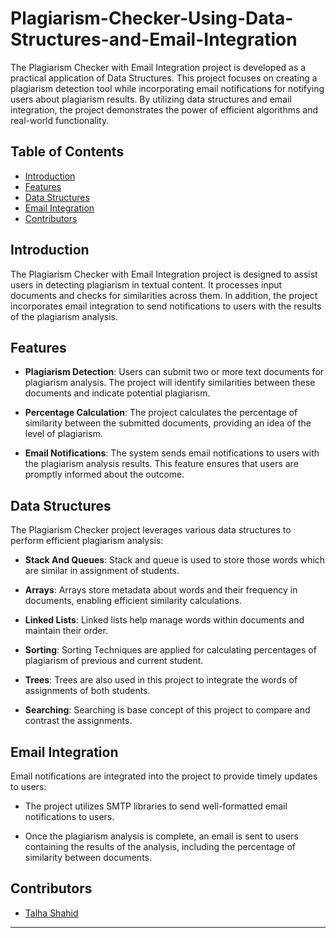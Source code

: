 # Plagiarism-Checker-Using-Data-Structures-and-Email-Integration

The Plagiarism Checker with Email Integration project is developed as a practical application of Data Structures. This project focuses on creating a plagiarism detection tool while incorporating email notifications for notifying users about plagiarism results. By utilizing data structures and email integration, the project demonstrates the power of efficient algorithms and real-world functionality.

## Table of Contents

- [Introduction](#introduction)
- [Features](#features)
- [Data Structures](#data-structures)
- [Email Integration](#email-integration)
- [Contributors](#contributors)

## Introduction

The Plagiarism Checker with Email Integration project is designed to assist users in detecting plagiarism in textual content. It processes input documents and checks for similarities across them. In addition, the project incorporates email integration to send notifications to users with the results of the plagiarism analysis.

## Features

- **Plagiarism Detection**: Users can submit two or more text documents for plagiarism analysis. The project will identify similarities between these documents and indicate potential plagiarism.

- **Percentage Calculation**: The project calculates the percentage of similarity between the submitted documents, providing an idea of the level of plagiarism.

- **Email Notifications**: The system sends email notifications to users with the plagiarism analysis results. This feature ensures that users are promptly informed about the outcome.

## Data Structures

The Plagiarism Checker project leverages various data structures to perform efficient plagiarism analysis:

- **Stack And Queues**: Stack and queue is used to store those words which are similar in assignment of students.

- **Arrays**: Arrays store metadata about words and their frequency in documents, enabling efficient similarity calculations.

- **Linked Lists**: Linked lists help manage words within documents and maintain their order.
  
- **Sorting**: Sorting Techniques are applied for calculating percentages of plagiarism of previous and current student.

- **Trees**: Trees are also used in this project to integrate the words of assignments of both students.

- **Searching**: Searching is base concept of this project to compare and contrast the assignments.

## Email Integration

Email notifications are integrated into the project to provide timely updates to users:

- The project utilizes SMTP libraries to send well-formatted email notifications to users.

- Once the plagiarism analysis is complete, an email is sent to users containing the results of the analysis, including the percentage of similarity between documents.


## Contributors

- [Talha Shahid](https://github.com/Talha-Shahid12)


---
